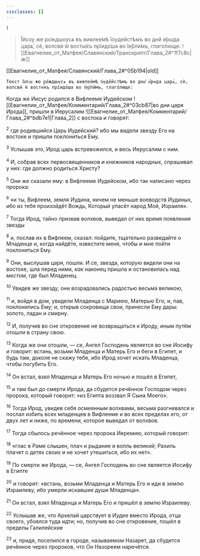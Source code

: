 ```yaml
---
cssclasses: []
---
```

<sup>1</sup> 
><span class="church" >Ї҆и҃сѹ же ро́ждшѹсѧ въ виѳлее́мѣ ї҆ѹде́йстѣмъ во дни҄ и҆́рѡда царѧ̀, сѐ, волсвѝ ѿ востѡ́къ прїидо́ша во ї҆ер҇ли́мъ, глаго́люще:</span> ![[Евагнелие_от_Матфея/Славянский/Транскрипт/Глава_2#^1f7c8c|æ]] 

[[Евагнелие_от_Матфея/Славянский/Глава_2#^05b194|old]]
```
Текст Ї҆и҃сѹ же ро́ждшѹсѧ въ виѳлее́мѣ ї҆ѹде́йстѣмъ во дни҄ и҆́рѡда царѧ̀, сѐ, волсвѝ ѿ востѡ́къ прїидо́ша во ї҆ер҇ли́мъ, глаго́люще:
```

Когда же Иисус родился в Вифлееме Иудейском ![[Евагнелие_от_Матфея/Комментарий/Глава_2#^03cb87|во дни царя Ирода]], пришли в Иерусалим ![[Евагнелие_от_Матфея/Комментарий/Глава_2#^bdb7e1|Глава_2]] с востока и говорят:

<sup>2</sup> где родившийся Царь Иудейский? ибо мы видели звезду Его на востоке и пришли поклониться Ему.

<sup>3</sup> Услышав это, Ирод царь встревожился, и весь Иерусалим с ним.

<sup>4</sup> И, собрав всех первосвященников и книжников народных, спрашивал у них: где должно родиться Христу?

<sup>5</sup> Они же сказали ему: в Вифлееме Иудейском, ибо так написано через пророка:

<sup>6</sup> «и ты, Вифлеем, земля Иудина, ничем не меньше воеводств Иудиных, ибо из тебя произойдёт Вождь, Который упасёт народ Мой, Израиля».

<sup>7</sup> Тогда Ирод, тайно призвав волхвов, выведал от них время появления звезды

<sup>8</sup> и, послав их в Вифлеем, сказал: пойдите, тщательно разведайте о Младенце и, когда найдёте, известите меня, чтобы и мне пойти поклониться Ему.

<sup>9</sup> Они, выслушав царя, пошли. И се, звезда, которую видели они на востоке, шла перед ними, *как* наконец пришла и остановилась над *местом*, где был Младенец.

<sup>10</sup> Увидев же звезду, они возрадовались радостью весьма великою,

<sup>11</sup> и, войдя в дом, увидели Младенца с Мариею, Матерью Его, и, пав, поклонились Ему; и, открыв сокровища свои, принесли Ему дары: золото, ладан и смирну.

<sup>12</sup> И, получив во сне откровение не возвращаться к Ироду, иным путём отошли в страну свою.

<sup>13</sup> Когда же они отошли, — се, Ангел Господень является во сне Иосифу и говорит: встань, возьми Младенца и Матерь Его и беги в Египет, и будь там, доколе не скажу тебе, ибо Ирод хочет искать Младенца, чтобы погубить Его.

<sup>14</sup> Он встал, взял Младенца и Матерь Его ночью и пошёл в Египет,

<sup>15</sup> и там был до смерти Ирода, да сбудется речённое Господом через пророка, который говорит: «из Египта воззвал Я Сына Моего».

<sup>16</sup> Тогда Ирод, увидев себя осмеянным волхвами, весьма разгневался и послал избить всех младенцев в Вифлееме и во всех пределах его, от двух лет и ниже, по времени, которое выведал от волхвов.

<sup>17</sup> Тогда сбылось речённое через пророка Иеремию, который говорит:

<sup>18</sup> «глас в Раме слышен, плач и рыдание и вопль великий; Рахиль плачет о детях своих и не хочет утешиться, ибо их нет».

<sup>19</sup> По смерти же Ирода, — се, Ангел Господень во сне является Иосифу в Египте

<sup>20</sup> и говорит: «встань, возьми Младенца и Матерь Его и иди в землю Израилеву, ибо умерли искавшие души Младенца».

<sup>21</sup> Он встал, взял Младенца и Матерь Его и пришёл в землю Израилеву.

<sup>22</sup> Услышав же, что Архелай царствует в Иудее вместо Ирода, отца своего, убоялся туда идти; но, получив во сне откровение, пошёл в пределы Галилейские

<sup>23</sup> и, придя, поселился в городе, называемом Назарет, да сбудется речённое через пророков, что Он Назореем наречётся.